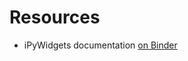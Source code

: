 # Resources

- iPyWidgets documentation [on Binder](https://mybinder.org/v2/gh/jupyter-widgets/ipywidgets/e1c4664075b250fd0cc1a0cf176caead48b5e109?urlpath=lab%2Ftree%2Fdocs%2Fsource%2Fexamples%2FWidget%20List.ipynb)